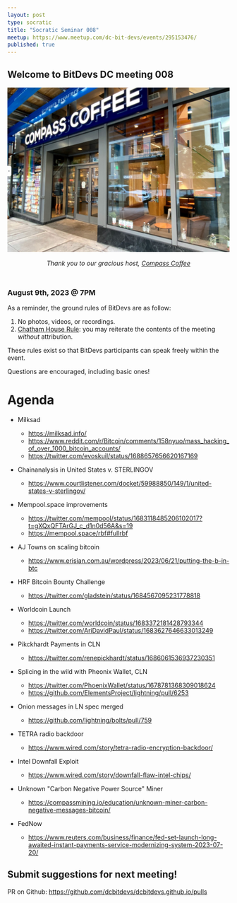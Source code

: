 ```yaml
---
layout: post
type: socratic
title: "Socratic Seminar 008"
meetup: https://www.meetup.com/dc-bit-devs/events/295153476/
published: true
---
```


## Welcome to BitDevs DC meeting 008

![compass](img/002-compass.png)


<div style="text-align: center; margin-bottom: 3rem;">
<i>Thank you to our gracious host, <a href="https://www.compasscoffee.com/products/bitcoin-blend?variant=39564113477728">Compass
Coffee</a></i>
</div>


### August 9th, 2023 @ 7PM

As a reminder, the ground rules of BitDevs are as follow:

1. No photos, videos, or recordings.
2. [Chatham House Rule](https://en.wikipedia.org/wiki/Chatham_House_Rule): you may
   reiterate the contents of the meeting *without* attribution.


These rules exist so that BitDevs participants can speak freely
within the event.

Questions are encouraged, including basic ones!

# Agenda

- Milksad
  - <https://milksad.info/>
  - <https://www.reddit.com/r/Bitcoin/comments/158nyuo/mass_hacking_of_over_1000_bitcoin_accounts/>
  - <https://twitter.com/evoskuil/status/1688657656620167169>

- Chainanalysis in United States v. STERLINGOV
  - <https://www.courtlistener.com/docket/59988850/149/1/united-states-v-sterlingov/>

- Mempool.space improvements
  - <https://twitter.com/mempool/status/1683118485206102017?t=gXQxQFTArGJ_c_d1n0d56A&s=19>
  - <https://mempool.space/rbf#fullrbf>

- AJ Towns on scaling bitcoin
  - <https://www.erisian.com.au/wordpress/2023/06/21/putting-the-b-in-btc>

- HRF Bitcoin Bounty Challenge
  - <https://twitter.com/gladstein/status/1684567095231778818>

- Worldcoin Launch
  - <https://twitter.com/worldcoin/status/1683372181428793344>
  - <https://twitter.com/AriDavidPaul/status/1683627646633013249>

- Pikckhardt Payments in CLN
  - <https://twitter.com/renepickhardt/status/1686061536937230351>

- Splicing in the wild with Pheonix Wallet, CLN
  - <https://twitter.com/PhoenixWallet/status/1678781368309018624>
  - <https://github.com/ElementsProject/lightning/pull/6253>

- Onion messages in LN spec merged
  - <https://github.com/lightning/bolts/pull/759>

- TETRA radio backdoor
  - <https://www.wired.com/story/tetra-radio-encryption-backdoor/>

- Intel Downfall Exploit
  - <https://www.wired.com/story/downfall-flaw-intel-chips/>

- Unknown "Carbon Negative Power Source" Miner
  - <https://compassmining.io/education/unknown-miner-carbon-negative-messages-bitcoin/>

- FedNow
  - <https://www.reuters.com/business/finance/fed-set-launch-long-awaited-instant-payments-service-modernizing-system-2023-07-20/>



## Submit suggestions for next meeting!

PR on Github: https://github.com/dcbitdevs/dcbitdevs.github.io/pulls
